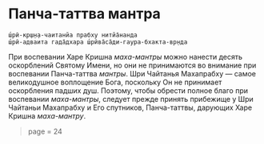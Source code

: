 # Панча-таттва мантра

    ш́рӣ-кр̣ш̣н̣а-чаитанйа прабху нитйа̄нанда
    ш́рӣ-адваита гада̄дхара ш́рӣва̄са̄ди-гаура-бхакта-вр̣нда

При воспевании Харе Кришна *маха-мантры* можно нанести десять оскорблений Святому Имени, но они не принимаются во внимание при воспевании Панча-таттва *мантры*. Шри Чайтанья Махапрабху — самое великодушное воплощение Бога, поскольку Он не принимает оскорбления падших душ. Поэтому, чтобы обрести полное благо при воспевании *маха-мантры*, следует прежде принять прибежище у Шри Чайтаньи Махапрабху и Его спутников, Панча-таттвы, дарующих Харе Кришна *маха-мантру*.


> page = 24